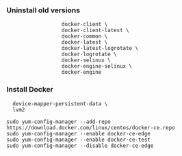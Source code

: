 ### Uninstall old versions
```sudo yum remove docker \
                  docker-client \
                  docker-client-latest \
                  docker-common \
                  docker-latest \
                  docker-latest-logrotate \
                  docker-logrotate \
                  docker-selinux \
                  docker-engine-selinux \
                  docker-engine
```
     
### Install Docker
```sudo yum install -y yum-utils \
  device-mapper-persistent-data \
  lvm2
  
sudo yum-config-manager --add-repo https://download.docker.com/linux/centos/docker-ce.repo
sudo yum-config-manager --enable docker-ce-edge
sudo yum-config-manager --enable docker-ce-test
sudo yum-config-manager --disable docker-ce-edge
```
                 
### 
